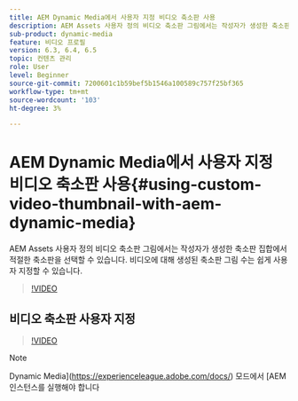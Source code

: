 ```yaml
---
title: AEM Dynamic Media에서 사용자 지정 비디오 축소판 사용
description: AEM Assets 사용자 정의 비디오 축소판 그림에서는 작성자가 생성한 축소판 집합에서 적절한 축소판을 선택할 수 있습니다. 비디오에 대해 생성된 축소판 그림 수는 쉽게 사용자 지정할 수 있습니다.
sub-product: dynamic-media
feature: 비디오 프로필
version: 6.3, 6.4, 6.5
topic: 컨텐츠 관리
role: User
level: Beginner
source-git-commit: 7200601c1b59bef5b1546a100589c757f25bf365
workflow-type: tm+mt
source-wordcount: '103'
ht-degree: 3%

---
```



# AEM Dynamic Media에서 사용자 지정 비디오 축소판 사용{#using-custom-video-thumbnail-with-aem-dynamic-media}

AEM Assets 사용자 정의 비디오 축소판 그림에서는 작성자가 생성한 축소판 집합에서 적절한 축소판을 선택할 수 있습니다. 비디오에 대해 생성된 축소판 그림 수는 쉽게 사용자 지정할 수 있습니다.

>[!VIDEO](https://video.tv.adobe.com/v/16467/?quality=9&learn=on)

## 비디오 축소판 사용자 지정

>[!VIDEO](https://video.tv.adobe.com/v/18867/)

>[!NOTE]
>
>Dynamic Media](https://experienceleague.adobe.com/docs/) 모드에서 [AEM 인스턴스를 실행해야 합니다